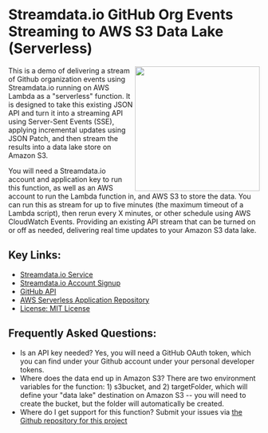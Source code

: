 # Streamdata.io GitHub Org Events Streaming to AWS S3 Data Lake (Serverless)
<img src="https://s3.amazonaws.com/kinlane-productions/streamdata/streamdata-logo-vertical-2.png" align="right" width="250" />This is a demo of delivering a stream of Github organization events using Streamdata.io running on AWS Lambda as a "serverless" function. It is designed to take this existing JSON API and turn it into a streaming API using Server-Sent Events (SSE), applying incremental updates using JSON Patch, and then stream the results into a data lake store on Amazon S3.

You will need a Streamdata.io account and application key to run this function, as well as an AWS account to run the Lambda function in, and AWS S3 to store the data. You can run this as stream for up to five minutes (the maximum timeout of a Lambda script), then rerun every X minutes, or other schedule using AWS CloudWatch Events. Providing an existing API stream that can be turned on or off as needed, delivering real time updates to your Amazon S3 data lake.

## Key Links:
- [Streamdata.io Service](http://streamdata.io)
- [Streamdata.io Account Signup](https://portal.streamdata.io/)
- [GitHub API](https://developer.github.com/v3/activity/events/)
- [AWS Serverless Application Repository](https://serverlessrepo.aws.amazon.com/#/applications/arn:aws:serverlessrepo:us-east-1:879370021840:applications~StreamData-IO-Github-Org-Events)
- [License: MIT License](https://github.com/streamdata-serverless/streamdata-io-github-org-events/blob/master/LICENSE)

## Frequently Asked Questions:

- Is an API key needed? Yes, you will need a GitHub OAuth token, which you can find under your Github account under your personal developer tokens.
- Where does the data end up in Amazon S3? There are two environment variables for the function: 1) s3bucket, and 2) targetFolder, which will define your "data lake" destination on Amazon S3 -- you will need to create the bucket, but the folder will automatically be created.
- Where do I get support for this function? Submit your issues via [the Github repository for this project](https://github.com/streamdata-serverless/streamdata-io-github-events/issues)
